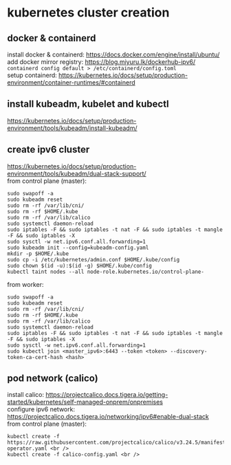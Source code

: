 # kubernetes cluster creation

## docker & containerd
install docker & containerd: https://docs.docker.com/engine/install/ubuntu/<br />
add docker mirror registry: https://blog.miyuru.lk/dockerhub-ipv6/<br />
`containerd config default > /etc/containerd/config.toml` <br />
setup containerd: https://kubernetes.io/docs/setup/production-environment/container-runtimes/#containerd<br />

## install kubeadm, kubelet and kubectl
https://kubernetes.io/docs/setup/production-environment/tools/kubeadm/install-kubeadm/

## create ipv6 cluster
https://kubernetes.io/docs/setup/production-environment/tools/kubeadm/dual-stack-support/<br />
from control plane (master):<br />
```
sudo swapoff -a 
sudo kubeadm reset 
sudo rm -rf /var/lib/cni/ 
sudo rm -rf $HOME/.kube 
sudo rm -rf /var/lib/calico 
sudo systemctl daemon-reload 
sudo iptables -F && sudo iptables -t nat -F && sudo iptables -t mangle -F && sudo iptables -X 
sudo sysctl -w net.ipv6.conf.all.forwarding=1 
sudo kubeadm init --config=kubeadm-config.yaml 
mkdir -p $HOME/.kube 
sudo cp -i /etc/kubernetes/admin.conf $HOME/.kube/config
sudo chown $(id -u):$(id -g) $HOME/.kube/config
kubectl taint nodes --all node-role.kubernetes.io/control-plane- 
```

from worker: 
```
sudo swapoff -a 
sudo kubeadm reset
sudo rm -rf /var/lib/cni/
sudo rm -rf $HOME/.kube 
sudo rm -rf /var/lib/calico 
sudo systemctl daemon-reload
sudo iptables -F && sudo iptables -t nat -F && sudo iptables -t mangle -F && sudo iptables -X 
sudo sysctl -w net.ipv6.conf.all.forwarding=1 
sudo kubectl join <master_ipv6>:6443 --token <token> --discovery-token-ca-cert-hash <hash> 
```


## pod network (calico)
install calico: https://projectcalico.docs.tigera.io/getting-started/kubernetes/self-managed-onprem/onpremises <br />
configure ipv6 network: https://projectcalico.docs.tigera.io/networking/ipv6#enable-dual-stack <br />
from control plane (master): <br />
```
kubectl create -f https://raw.githubusercontent.com/projectcalico/calico/v3.24.5/manifests/tigera-operator.yaml <br />
kubectl create -f calico-config.yaml <br />
```
